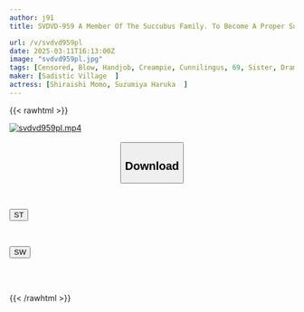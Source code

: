 ```yaml
---
author: j91
title: SVDVD-959 A Member Of The Succubus Family. To Become A Proper Succubus, I Train Every Night With My Succubus Sister, Drinking Semen.

url: /v/svdvd959pl
date: 2025-03-11T16:13:00Z
image: "svdvd959pl.jpg"
tags: [Censored, Blow, Handjob, Creampie, Cunnilingus, 69, Sister, Drama	]
maker: [Sadistic Village  ]
actress: [Shiraishi Momo, Suzumiya Haruka  ]
---
```



{{< rawhtml >}}

<div class="video" data-videoid="yb6zp9jOjKuwOJ">
    <a href="javascript:;">
        <img src="/v/svdvd959pl/svdvd959pl.jpg" width="WIDTH" height="HEIGHT" alt="svdvd959pl.mp4" loading="lazy">
    </a>
</div>

<script type="text/javascript" src="https://j91.asia/asset/on-demand-st.js"></script>

<br>
  <link rel="stylesheet" href="https://j91.asia/asset/bs5.css">
  
  <center>
  <button class="btn btn-primary" type="button" data-bs-toggle="collapse" data-bs-target=".multi-collapse" aria-expanded="false" aria-controls="multiCollapseExample1 multiCollapseExample2"><h2>Download</h2></button></center>
</p>
<div class="row">
  <div class="col">
    <div class="collapse multi-collapse" id="multiCollapseExample1">
      <div class="card card-body">
	      	      <br>
<div class="buttons">  
<p><a href="/v/svdvd959pl/st.html" target="_blank"><button class="btn-hover color-3"><i class="fa fa-download"></i> ST</button></a></p></div>
    </div>
  </div>
</div>
  <div class="col">
    <div class="collapse multi-collapse" id="multiCollapseExample2">
      <div class="card card-body">
	      <br>
<div class="buttons">
<p><a href="/v/svdvd959pl/sw.html" target="_blank"><button class="btn-hover color-2"><i class="fa fa-download"></i> SW</button></a></p></div>
<br><br>
      </div>
    </div>
  </div>
</div>

{{< /rawhtml >}}